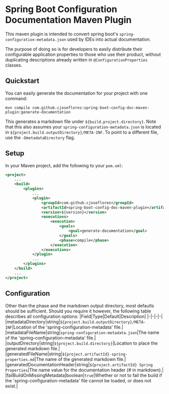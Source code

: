# Spring Boot Configuration Documentation Maven Plugin 

This maven plugin is intended to convert spring boot's `spring-configuration-metadata.json` used by IDEs into actual documentation. 

The purpose of doing so is for developers to easily distribute their configurable application properties to those who use their product, without duplicating descriptions already written in `@ConfigurationProperties` classes.

## Quickstart

You can easily generate the documentation for your project with one command:
```shell
mvn compile com.github.cjoseflores:spring-boot-config-doc-maven-plugin:generate-documentation
```
This generates a markdown file under `${build.project.directory}`. Note that this also assumes your `spring-configuration-metadata.json` is located in `${project.build.outputDirectory}/META-INF`. To point to a different file, use the `-DmetadataDirectory` flag.

## Setup

In your Maven project, add the following to your `pom.xml`:
```xml
<project>
    ...
    <build>
        <plugins>
            ...
            <plugin>
                <groupId>com.github.cjoseflores</groupId>
                <artifactId>spring-boot-config-doc-maven-plugin</artifactId>
                <version>${version}</version>
                <executions>
                    <execution>
                        <goals>
                            <goal>generate-documentation</goal>
                        </goals>
                        <phase>compile</phase>
                    </execution>
                </executions>
            </plugin>
            ...
        </plugins>
    </build>
    ...
</project>
```

## Configuration
Other than the phase and the markdown output directory, most defaults should be sufficient. Should you require it however, the following table describes all configuration options:
|Field|Type|Default|Description|
|-|-|-|-|
|metadataDirectory|string|`${project.build.outputDirectory}/META-INF`|Location of the 'spring-configuration-metadata' file.|
|metadataFileName|string|`spring-configuration-metadata.json`|The name of the 'spring-configuration-metadata' file.|
|outputDirectory|string|`${project.build.directory}`|Location to place the generated markdown file.|
|generatedFileName|string|`${project.artifactId}-spring-properties.md`|The name of the generated markdown file.|
|generatedDocumentationHeader|string|`${project.artifactId} Spring Properties`|The name value for the documentation header (# in markdown).|
|failBuildOnMissingMetadata|boolean|`true`|Whether or not to fail the build if the 'spring-configuration-metadata' file cannot be loaded, or does not exist.|
